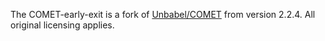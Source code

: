 The COMET-early-exit is a fork of [Unbabel/COMET](https://github.com/Unbabel/COMET/) from version 2.2.4.
All original licensing applies.